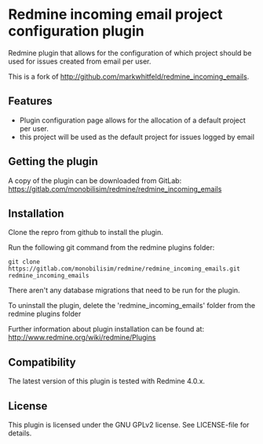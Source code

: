 # Redmine incoming email project configuration plugin

Redmine plugin that allows for the configuration of which project should be used for issues created from email per user.

This is a fork of http://github.com/markwhitfeld/redmine_incoming_emails.

## Features

* Plugin configuration page allows for the allocation of a default project per user.
 * this project will be used as the default project for issues logged by email

## Getting the plugin

A copy of the plugin can be downloaded from GitLab: https://gitlab.com/monobilisim/redmine/redmine_incoming_emails

## Installation

Clone the repro from github to install the plugin.

Run the following git command from the redmine plugins folder:
```
git clone https://gitlab.com/monobilisim/redmine/redmine_incoming_emails.git redmine_incoming_emails
```
There aren't any database migrations that need to be run for the plugin.

To uninstall the plugin, delete the 'redmine_incoming_emails' folder from the redmine plugins folder

Further information about plugin installation can be found at: http://www.redmine.org/wiki/redmine/Plugins

## Compatibility

The latest version of this plugin is tested with Redmine 4.0.x.

## License

This plugin is licensed under the GNU GPLv2 license. See LICENSE-file for details.
